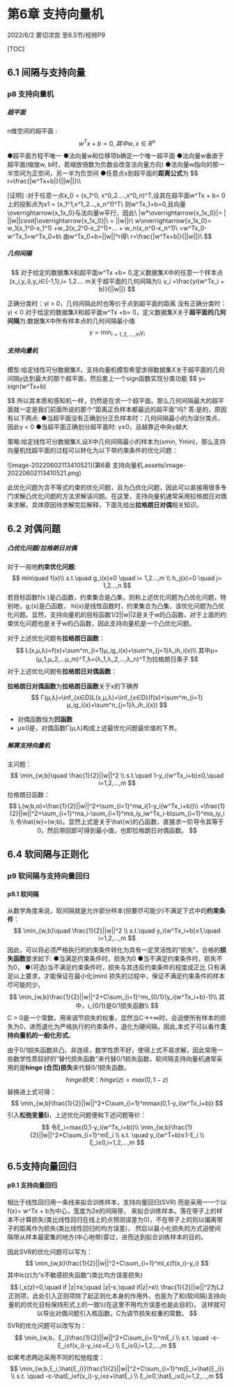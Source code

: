 # 第6章 支持向量机

2022/6/2 雾切凉宫 至6.5节/视频P9



[TOC]



## 6.1 间隔与支持向量

### p8 支持向量机

##### 超平面

n维空间的超平面 :
$$
w^Tx +b= 0,其中w,x∈R^n
$$
●超平面方程不唯一
●法向量w和位移项b确定一个唯一超平面
●法向量w垂直于超平面(缩放w, b时，若缩放倍数为负数会改变法向量方向)
●法向量w指向的那一半空间为正空间，另一半为负空间
●任意点x到超平面的**距离公式**为
$$
r=\frac{|w^Tx+b|}{||w||}\\\\

[证明] :对于任意一点x_0 = (x_1^0, x^0_2....,x^0_n)^T,设其在超平面w^Tx + b= 0上的投影点为x1 = (x_1^1,x^1_2...,x_n^1)^T\\
则w^Tx_1+b=0,且向量\overrightarrow{x_1x_0}与法向量w平行，因此\\
|w*\overrightarrow{x_1x_0}|= | ||w||*cosπ*|\overrightarrow{x_1x_0}|\\
= ||w||*r\\
w*\overrightarrow{x_1x_0}= w_1(x_1^0-x_1^1) +w_2(x_2^0-x_2^1)+... + w_n(x_n^0-x_n^1)\\
=w^Tx_0-w^Tx_1=w^Tx_0+b\\
由w^Tx_0+b=||w||*r得\\
r=\frac{|w^Tx+b|}{||w||}\\
$$

##### 几何间隔

$$
对于给定的数据集X和超平面w^Tx +b= 0,定义数据集X中的任意一个样本点
(x_i,y_i),y_i∈{-1,1},i= 1,2.... m关于超平面的几何间隔为\\
γ_i =\frac{yi(w^Tx_i + b)}{||w||}
$$

正确分类时：γi > 0，几何间隔此时也等价于点到超平面的距离
没有正确分类时： γi < 0
对于给定的数据集X和超平面w^Tx +b= 0，定义数据集X关于**超平面的几何间隔**为:数据集X中所有样本点的几何间隔最小值
$$
γ=\min_{i=1,2,...,m}γ_i
$$

##### 支持向量机

模型:给定线性可分数据集X，支持向量机模型希望求得数据集X关于超平面的几何间隔y达到最大的那个超平面，然后套上一个sign函数实现分类功能
$$
y= sign(w^Tx+b)
$$
所以其本质和感知机一样，仍然是在求一个超平面。那么几何间隔最大的超平面就一定是我们前面所说的那个“距离正负样本都最远的超平面"吗?
答:是的，原因有以下两点:
●当超平面没有正确划分正负样本时：几何间隔最小的为误分类点，因此γ < 0
●当超平面正确划分超平面时: γ≥0，且越靠近中央γ越大



策略:给定线性可分数据集X,设X中几何间隔最小的样本为(xmin, Ymin)，那么支持向量机找超平面的过程可以转化为以下带约束条件的优化问题：

![image-20220602113410521](第6章 支持向量机.assets/image-20220602113410521.png)

此优化问题为含不等式约束的优化问题，且为凸优化问题，因此可以直接用很多专门求解凸优化问题的方法求解该问题。在这里，支持向量机通常采用拉格朗日对偶来求解，具体原因待求解完后解释，下面先给出**拉格朗日对偶**相关知识。



## 6.2 对偶问题

##### 凸优化问题/拉格朗日对偶

对于一般地**约束优化问题**:
$$
min\quad f(x)\\
s.t.\quad g_i(x)≤0 \quad i= 1,2...,m \\
h_j(x)=0 \quad j= 1,2...,n
$$
若目标函数f(x )是凸函数，约束集合是凸集，则称上述优化问题为凸优化问题，特别地，g;(x)是凸函数， hi(x)是线性函数时，约束集合为凸集，该优化问题为凸优化问题。显然，支持向量机的目标函数1/2||w||2是关于w的凸函数，对于上面的约束优化问题也是关于w的凸函数，因此支持向量机是一个凸优化问题。



对于上述优化问题有**拉格朗日函数**：
$$
L(x,μ,λ)=f(x)+\sum^m_{i=1}μ_ig_i(x)+\sum^n_{j=1}λ_ih_i(x)\\
其中μ=(μ_1,μ_2,...μ_m)^T,λ=(λ_1,λ_2,...,λ_n)^T为拉格朗日乘子
$$
对于上述优化问题有**拉格朗日对偶函数**：

**拉格朗日对偶函数**为**拉格朗日函数**关于x的下确界
$$
Γ(μ,λ)=\inf_{x∈D}L(x,μ,λ)=\inf_{x∈D}(f(x)+\sum^m_{i=1}μ_ig_i(x)+\sum^n_{j=1}λ_ih_i(x))
$$

- 对偶函数恒为**凹函数**
- μ≥0是，对偶函数Γ(μ,λ)构成上述最优化问题最优值的下界。



##### 解算支持向量机

主问题：
$$
\min_{w,b}\quad \frac{1}{2}||w||^2 \\
s.t.\quad 1-y_i(w^Tx_i+b)≤0,\quad i=1,2,...,m
$$
拉格朗日函数：
$$
L(w,b,α)=\frac{1}{2}||w||^2+\sum_{i=1}^ma_i(1-y_i(w^Tx_i+b))\\
=\frac{1}{2}||w||^2+\sum_{i=1}^ma_i-\sum_{i=1}^mα_iy_iw^Tx_i-b\sum_{i=1}^mα_iy_i \\
令\hat{w}=(w;b)。显然上式是关于\hat{w}的凸函数，直接求一阶导令其等于0，然后带回即可得到最小值，也即拉格朗日对偶函数。
$$


## 6.4 软间隔与正则化

### p9 软间隔与支持向量回归

#### p9.1 软间隔

从数学角度来说，软间隔就是允许部分样本(但要尽可能少)不满足下式中的**约束条件**：
$$
\min_{w,b}\quad \frac{1}{2}||w||^2 \\
s.t.\quad y_i(w^Tx_i+b)≥1,\quad i=1,2,...,m
$$
因此，可以将必须严格执行的约束条件转化为具有一定灵活性的“损失"，合格的**损失函数**要求如下:
●当满足约束条件时，损失为0
●当不满足约束条件时，损失不为0，
●(可选)当不满足约束条件时，损失与其违反约束条件的程度成正比
只有满足以上要求，才能保证在最小化(min) 损失的过程中，保证不满足约束条件的样本尽可能的少。
$$
\min_{w,b}\frac{1}{2}||w||^2+C\sum_{i=1}^mι_{0/1}(y_i(w^Tx_i+b)-1)\\
其中，ι_{0/1}是0/1损失函数\\
$$
C > 0是一个常数，用来调节损失的权重，显然当C→+∞时，会迫使所有样本的损失为0，进而退化为严格执行的约束条件，退化为硬间隔，因此,本式子可以看作**支持向量机的一般化形式**。

由于0/1损失函数非凸、非连续，数学性质不好，使得上式不易求解，因此常用一些数学性质较好的“替代损失函数"来代替0/1损失函数，软间隔支持向量机通常采用的是**hinge (合页)损失**来代替0/1损失函数。
$$
hinge损失：hinge(z)=max(0,1-z)
$$
替换进上式可得：
$$
\min_{w,b}\frac{1}{2}||w||^2+C\sum_{i=1}^mmax(0,1-y_i(w^Tx_i+b))
$$
引入**松弛变量ξi**，上述优化问题便和下述问题等价：
$$
令ξ_i=max(0,1-y_i(w^Tx_i+b))\\
\min_{w,b}\frac{1}{2}||w||^2+C\sum_{i=1}^mξ_i \\
s.t. \quad y_i(w^T+b)≥1-ξ_i \\
ξ_i≥0,i=1,2,...,m
$$

## 6.5支持向量回归

#### p9.1 支持向量回归

相比于线性回归用一条线来拟合训练样本，支持向量回归(SVR) 而是采用一一个以f(x)= w^Tx + b为中心，宽度为2e的间隔带， 来拟合训练样本。落在带子上的样本不计算损失(类比线性回归在线上的点预测误差为0)，不在带子上的则以偏离带子的距离作为损失(类比线性回归的均方误差)， 然后以最小化损失的方式迫使间隔带从样本最密集的地方(中心地带)穿过，进而达到拟合训练样本的目的。

因此SVR的优化问题可以写为：
$$
\min_{w,b}\frac{1}{2}||w||^2+C\sum_{i=1}^ml_ε(f(x_i)-y_i)
$$
其中lε(z)为“ε不敏感损失函数”(类比均方误差损失)
$$
l_ε(z)=0,\quad if |z|≤ε;\quad |z|-ε,\quad if|z|>ε\\
\frac{1}{2}||w||^2为L2正则项，此处引入正则项除了起正则化本身的作用外，也是为了和(软间隔)支持向量机的优化目标保持形式上的一致\\(在这里不用均方误差也是此目的)，
这样就可以导出对偶问题引入核函数，C为调节损失权重的常数。
$$
SVR的优化问题可以改写为：
$$
\min_{w,b，ξ_i}\frac{1}{2}||w||^2+C\sum_{i=1}^mξ_i \\
s.t. \quad -ε-ξ_i≤f(x_i)-y_i≤ε+ξ_i \\
ξ_i≥0,i=1,2,...,m
$$
如果考虑两边采用不同的松弛程度：
$$
\min_{w,b,ξ_i,\hat{ξ_i}}\frac{1}{2}||w||^2+C\sum_{i=1}^m(ξ_i+\hat{ξ_i}) \\
s.t. \quad -ε-\hatξ_i≤f(x_i)-y_i≤ε+\hatξ_i \\
ξ_i≥0,\hatξ_i≥0,i=1,2,...,m
$$
